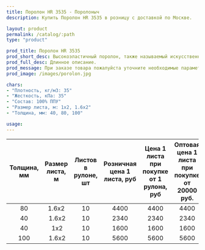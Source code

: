 ```yaml
---
title: Поролон HR 3535 - Поролоныч
description: Купить Поролон HR 3535 в розницу с доставкой по Москве.

layout: product
permalink: /catalog/:path
type: "product"

prod_title: Поролон HR 3535
prod_short_desc: Высокоэластичный поролон, также называемый искусственный латекс. В этом поролоне не остаются вмятины даже после длительной эксплуатации.
prod_full_desc: Длинное описание.
prod_message: При заказе товара пожалуйста уточните необходимые параметры (толщина, размер листа и количество листов).
prod_image: /images/porolon.jpg

chars:
- "Плотность, кг/м3: 35"
- "Жесткость, кПа: 35"
- "Состав: 100% ППУ"
- "Размер листа, м: 1х2, 1.6х2"
- "Толщина, мм: 40, 80, 100"

usage:
---
```


| Толщина, мм | Размер листа, м | Листов в рулоне, шт | Розничная цена 1 листа, руб | Цена 1 листа при покупке от 1 рулона, руб | Оптовая цена 1 листа при покупке от 20000 руб. |
|:-----------:|:---------------:|:-------------------:|:---------------------------:|:-----------------------------------------:|:----------------------------------------------:|
|80|1.6x2|10|4400|4400|4400|
|40| 1.6x2|10|2340|2340|2340
|40| 1x2|10|1600|1600|1600
|100| 1.6x2|10|5600|5600|5600

